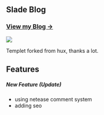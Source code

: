 ## Slade Blog

### [View my Blog &rarr;](slade-ruan.me)

![](http://slade-ruan.me/img/blog-desktop.PNG)

Templet forked from hux, thanks a lot.

## Features

##### New Feature (Update)
- using netease comment system
- adding seo
